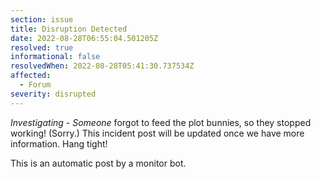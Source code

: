 ```yaml
---
section: issue
title: Disruption Detected
date: 2022-08-28T06:55:04.501205Z
resolved: true
informational: false
resolvedWhen: 2022-08-28T05:41:30.737534Z
affected:
  - Forum
severity: disrupted
---
```

*Investigating* - _Someone_ forgot to feed the plot bunnies, so they stopped working! (Sorry.) This incident post will be updated once we have more information. Hang tight!

This is an automatic post by a monitor bot.
        